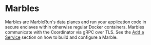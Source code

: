 # Marbles

Marbles are MarbleRun's data planes and run your application code in secure enclaves within otherwise regular Docker containers. Marbles communicate with the Coordinator via gRPC over TLS. See the [Add a Service](../workflows/add-service.md) section on how to build and configure a Marble.
